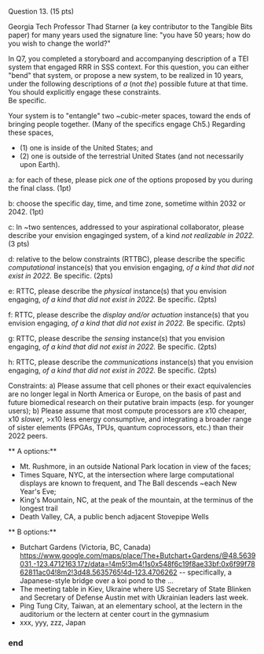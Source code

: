 Question 13. (15 pts)

Georgia Tech Professor Thad Starner (a key contributor to the Tangible Bits paper) for many
years used the signature line: "you have 50 years; how do you wish to change the world?"

In Q7, you completed a storyboard and accompanying description of a TEI
system that engaged RRR in SSS context.  For this question, you can 
either "bend" that system, or propose a new system, to be realized in 
10 years, under the following descriptions of *a* (not *the*) possible future
at that time.  You should explicitly engage these constraints.  
Be specific.

Your system is to "entangle" two ~cubic-meter spaces, toward the ends of bringing people together. (Many of the specifics engage Ch5.) Regarding these spaces, 
 
 - (1) one is inside of the United States; and 
 - (2) one is outside of the terrestrial United States (and not necessarily upon Earth).

a: for each of these, please pick *one* of the options proposed by you
during the final class. (1pt)

b: choose the specific day, time, and time zone, sometime within 2032 or 2042. (1pt)

c: In ~two sentences, addressed to your aspirational collaborator, please
   describe your envision engaginged system, of a kind *not realizable in 2022.* (3 pts)

d: relative to the below constraints (RTTBC), please describe the specific
 *computational* instance(s) that you envision engaging, 
 *of a kind that did not exist in 2022.* Be specific. (2pts)

e: RTTC, please describe the *physical* instance(s) that you envision engaging, 
 *of a kind that did not exist in 2022.* Be specific. (2pts)

f: RTTC, please describe the *display and/or actuation* instance(s) that you envision engaging, 
 *of a kind that did not exist in 2022.* Be specific. (2pts)

g: RTTC, please describe the *sensing* instance(s) that you envision engaging, 
 *of a kind that did not exist in 2022.* Be specific. (2pts)

h: RTTC, please describe the *communications* instance(s) that you envision engaging, 
 *of a kind that did not exist in 2022.* Be specific. (2pts)


Constraints:
a) Please assume that cell phones or their exact equivalencies are no longer
   legal in North America or Europe, on the basis of past and future biomedical research
   on their putative brain impacts (esp. for younger users);
b) Please assume that most compute processors are x10 cheaper, x10 *slower*, >x10 less
   energy consumptive, and integrating a broader range of sister elements (FPGAs, TPUs, quantum coprocessors, etc.) than their 2022 peers.  


** A options:**
- Mt. Rushmore, in an outside National Park location in view of the faces;
- Times Square, NYC, at the intersection where large computational displays are known
  to frequent, and The Ball descends ~each New Year's Eve;
- King's Mountain, NC, at the peak of the mountain, at the terminus of the
   longest trail
- Death Valley, CA, a public bench adjacent Stovepipe Wells

** B options:**
- Butchart Gardens (Victoria, BC, Canada)
  https://www.google.com/maps/place/The+Butchart+Gardens/@48.5639031,-123.4712163,17z/data=!4m5!3m4!1s0x548f6c19f8ae33bf:0x6f99f7862811ac04!8m2!3d48.5635765!4d-123.4706262
  -- specifically, a Japanese-style bridge over a koi pond to the ...
- The meeting table in Kiev, Ukraine where US Secretary of State Blinken 
  and Secretary of Defense Austin met with Ukrainian leaders last week.
- Ping Tung City, Taiwan, at an elementary school, at the lectern in the auditorium or
  the lectern at center court in the gymnasium
- xxx, yyy, zzz, Japan 

### end ###



